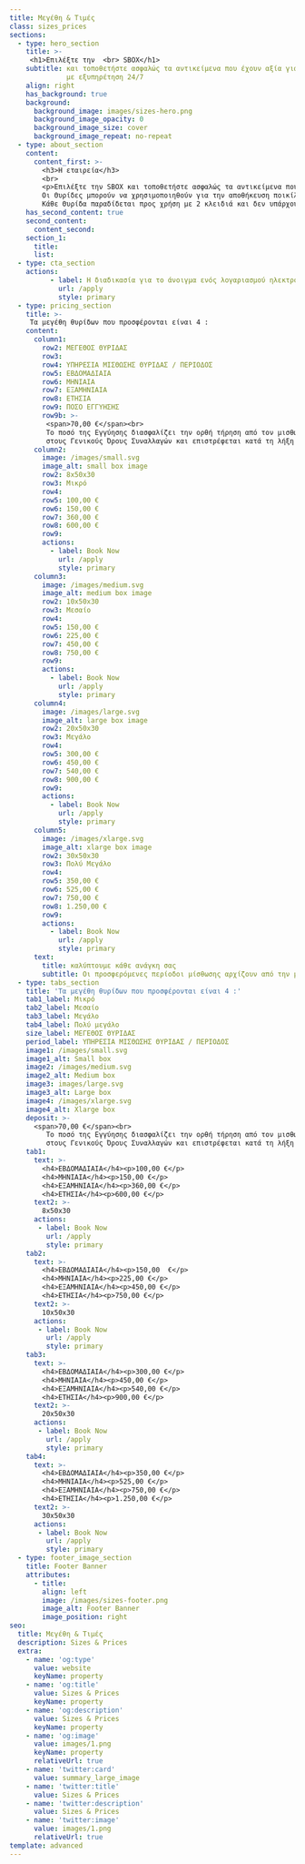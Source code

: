 ```yaml
---
title: Μεγέθη & Τιμές
class: sizes_prices
sections:
  - type: hero_section
    title: >-
     <h1>Επιλέξτε την  <br> SBOX</h1>
    subtitle: και τοποθετήστε ασφαλώς τα αντικείμενα που έχουν αξία για εσάς σε Θυρίδες Θησαυροφυλακίου
              με εξυπηρέτηση 24/7
    align: right
    has_background: true
    background: 
      background_image: images/sizes-hero.png
      background_image_opacity: 0
      background_image_size: cover
      background_image_repeat: no-repeat
  - type: about_section
    content:
      content_first: >-
        <h3>Η εταιρεία</h3>
        <br>
        <p>Επιλέξτε την SBOX και τοποθετήστε ασφαλώς τα αντικείμενα που έχουν αξία για εσάς σε Θυρίδες Θησαυροφυλακίου με εξυπηρέτηση 24/7 αφήνοντας πίσω το άγχος από πιθανή απώλειά τους.<br>
        Οι Θυρίδες μπορούν να χρησιμοποιηθούν για την αποθήκευση ποικίλων προσωπικών αντικειμένων σας, τιμαλφών, κοσμημάτων, ταξιδιωτικών και άλλων εγγράφων, συσκευών όπως ενός προσωπικού υπολογιστή ακόμα και μετρητών.<br>
        Κάθε Θυρίδα παραδίδεται προς χρήση με 2 κλειδιά και δεν υπάρχουν εφεδρικά κλειδιά, δηλαδή η Εταιρεία δεν έχει πρόσβαση στη Θυρίδα σας. Η κλειδαριά της θυρίδας ανοίγει με την ταυτόχρονη χρήση δύο κλειδιών, από τα οποία το ένα κατέχετε εσείς και το άλλο η Εταιρεία.<br><b> Η πρόσβαση των πελατών της στις εγκαταστάσεις της SBOX είναι απολύτως ελεγχόμενη.<b></p>
    has_second_content: true
    second_content:
      content_second: 
    section_1:
      title: 
      list:
  - type: cta_section
    actions:
          - label: Η διαδικασία για το άνοιγμα ενός λογαριασμού ηλεκτρονικά είναι απλή και μαζί με τα δικαιολογητικά περιγράφονται αναλυτικά εδώ >
            url: /apply
            style: primary
  - type: pricing_section
    title: >-
     Τα μεγέθη θυρίδων που προσφέρονται είναι 4 :
    content:
      column1:
        row2: ΜΕΓΕΘΟΣ ΘΥΡΙΔΑΣ
        row3: 
        row4: ΥΠΗΡΕΣΙΑ ΜΙΣΘΩΣΗΣ ΘΥΡΙΔΑΣ / ΠΕΡΙΟΔΟΣ
        row5: ΕΒΔΟΜΑΔΙΑΙΑ
        row6: ΜΗΝΙΑΙΑ
        row7: ΕΞΑΜΗΝΙΑΙΑ
        row8: ΕΤΗΣΙΑ
        row9: ΠΟΣΟ ΕΓΓΥΗΣΗΣ
        row9b: >-
         <span>70,00 €</span><br>
         Το ποσό της Εγγύησης διασφαλίζει την ορθή τήρηση από τον μισθωτή των όρων που περιλαμβάνονται
         στους Γενικούς Όρους Συναλλαγών και επιστρέφεται κατά τη λήξη της Mίσθωσης.
      column2:
        image: /images/small.svg
        image_alt: small box image
        row2: 8x50x30
        row3: Μικρό
        row4:  
        row5: 100,00 €
        row6: 150,00 €
        row7: 360,00 €
        row8: 600,00 €
        row9:   
        actions:
          - label: Book Now
            url: /apply
            style: primary
      column3: 
        image: /images/medium.svg
        image_alt: medium box image
        row2: 10x50x30
        row3: Μεσαίο
        row4:  
        row5: 150,00 €
        row6: 225,00 €
        row7: 450,00 €
        row8: 750,00 €
        row9:   
        actions:
          - label: Book Now
            url: /apply
            style: primary
      column4: 
        image: /images/large.svg
        image_alt: large box image
        row2: 20x50x30
        row3: Μεγάλο
        row4:  
        row5: 300,00 €
        row6: 450,00 €
        row7: 540,00 €
        row8: 900,00 €
        row9:   
        actions:
          - label: Book Now
            url: /apply
            style: primary
      column5: 
        image: /images/xlarge.svg
        image_alt: xlarge box image
        row2: 30x50x30
        row3: Πολύ Μεγάλο
        row4:  
        row5: 350,00 €
        row6: 525,00 €
        row7: 750,00 €
        row8: 1.250,00 €
        row9:   
        actions:
          - label: Book Now
            url: /apply
            style: primary
      text: 
        title: καλύπτουμε κάθε ανάγκη σας
        subtitle: Οι προσφερόμενες περίοδοι μίσθωσης αρχίζουν από την μία εβδομάδα και σας προσφέρονται επίσης σε μηνιαία, εξαμηνιαία και ετήσια βάση σε ειδικές τιμές (μακροχρόνια μίσθωση). Το κόστος της μίσθωσης, αναλόγως του μεγέθους της θυρίδας και της ζητούμενης μισθωτικής περιόδου περιγράφεται στον τιμοκατάλογο της Εταιρείας.
  - type: tabs_section
    title: 'Τα μεγέθη θυρίδων που προσφέρονται είναι 4 :'
    tab1_label: Μικρό
    tab2_label: Μεσαίο
    tab3_label: Μεγάλο
    tab4_label: Πολύ μεγάλο
    size_label: ΜΕΓΕΘΟΣ ΘΥΡΙΔΑΣ
    period_label: ΥΠΗΡΕΣΙΑ ΜΙΣΘΩΣΗΣ ΘΥΡΙΔΑΣ / ΠΕΡΙΟΔΟΣ
    image1: /images/small.svg
    image1_alt: Small box 
    image2: /images/medium.svg
    image2_alt: Medium box
    image3: images/large.svg
    image3_alt: Large box
    image4: /images/xlarge.svg
    image4_alt: Xlarge box
    deposit: >-
      <span>70,00 €</span><br>
         Το ποσό της Εγγύησης διασφαλίζει την ορθή τήρηση από τον μισθωτή των όρων που περιλαμβάνονται
         στους Γενικούς Όρους Συναλλαγών και επιστρέφεται κατά τη λήξη της Mίσθωσης.
    tab1:
      text: >-
        <h4>ΕΒΔΟΜΑΔΙΑΙΑ</h4><p>100,00 €</p>
        <h4>ΜΗΝΙΑΙΑ</h4><p>150,00 €</p>
        <h4>ΕΞΑΜΗΝΙΑΙΑ</h4><p>360,00 €</p>
        <h4>ΕΤΗΣΙΑ</h4><p>600,00 €</p>
      text2: >-
        8x50x30
      actions: 
       - label: Book Now
         url: /apply
         style: primary
    tab2:
      text: >-
        <h4>ΕΒΔΟΜΑΔΙΑΙΑ</h4><p>150,00  €</p>
        <h4>ΜΗΝΙΑΙΑ</h4><p>225,00 €</p>
        <h4>ΕΞΑΜΗΝΙΑΙΑ</h4><p>450,00 €</p>
        <h4>ΕΤΗΣΙΑ</h4><p>750,00 €</p>
      text2: >-
        10x50x30
      actions: 
       - label: Book Now
         url: /apply
         style: primary
    tab3:
      text: >-
        <h4>ΕΒΔΟΜΑΔΙΑΙΑ</h4><p>300,00 €</p>
        <h4>ΜΗΝΙΑΙΑ</h4><p>450,00 €</p>
        <h4>ΕΞΑΜΗΝΙΑΙΑ</h4><p>540,00 €</p>
        <h4>ΕΤΗΣΙΑ</h4><p>900,00 €</p>
      text2: >-
        20x50x30
      actions: 
       - label: Book Now
         url: /apply
         style: primary
    tab4:
      text: >-
        <h4>ΕΒΔΟΜΑΔΙΑΙΑ</h4><p>350,00 €</p>
        <h4>ΜΗΝΙΑΙΑ</h4><p>525,00 €</p>
        <h4>ΕΞΑΜΗΝΙΑΙΑ</h4><p>750,00 €</p>
        <h4>ΕΤΗΣΙΑ</h4><p>1.250,00 €</p>
      text2: >-
        30x50x30
      actions: 
       - label: Book Now
         url: /apply
         style: primary
  - type: footer_image_section
    title: Footer Banner
    attributes:
      - title: 
        align: left
        image: /images/sizes-footer.png
        image_alt: Footer Banner 
        image_position: right
seo:
  title: Μεγέθη & Τιμές
  description: Sizes & Prices
  extra:
    - name: 'og:type'
      value: website
      keyName: property
    - name: 'og:title'
      value: Sizes & Prices
      keyName: property
    - name: 'og:description'
      value: Sizes & Prices
      keyName: property
    - name: 'og:image'
      value: images/1.png
      keyName: property
      relativeUrl: true
    - name: 'twitter:card'
      value: summary_large_image
    - name: 'twitter:title'
      value: Sizes & Prices
    - name: 'twitter:description'
      value: Sizes & Prices
    - name: 'twitter:image'
      value: images/1.png
      relativeUrl: true
template: advanced
---
```

